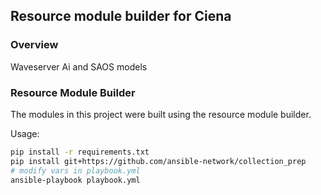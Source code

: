 ##  Resource module builder for Ciena

### Overview

Waveserver Ai and SAOS models

### Resource Module Builder

The modules in this project were built using the resource module builder.

Usage:

```bash
pip install -r requirements.txt
pip install git+https://github.com/ansible-network/collection_prep
# modify vars in playbook.yml
ansible-playbook playbook.yml
```
